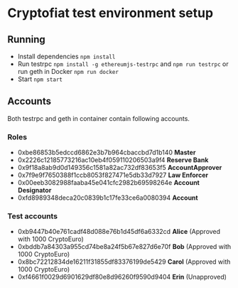 # Cryptofiat test environment setup

## Running
- Install dependencies `npm install`
- Run testrpc `npm install -g ethereumjs-testrpc` and `npm run testrpc` or run geth in Docker `npm run docker`
- Start `npm start`

## Accounts

Both testrpc and geth in container contain following accounts.

### Roles
- 0xbe86853b5edccd6862e3b7b964cbaccbd7d1b140 **Master**
- 0x2226c12185773216ac10eb4f059110206503a9f4 **Reserve Bank**
- 0x9f18a8ab9d0d149356c1581a82ac732df83653f5 **AccountApprover**
- 0x7f9e9f7650388f1ccb8053f827471e5db33d7927 **Law Enforcer**
- 0x00eeb3082988faaba45e041cfc2982b69598264e **Account Designator**
- 0xfd8989348deca20c0839b1c17fe33ce6a0080394 **Account**

### Test accounts
- 0xb9447b40e761cadf48d088e76b1d45df6a6332cd **Alice** (Approved with 1000 CryptoEuro)
- 0xbddb7a84303a955cd74be8a24f5b67e827d6e70f **Bob** (Approved with 1000 CryptoEuro)
- 0x8bc72212834de16211f31855df83376199de5429 **Carol** (Approved with 1000 CryptoEuro)
- 0xf4661f0029d6901629df80e8d96260f9590d9404 **Erin** (Unapproved)